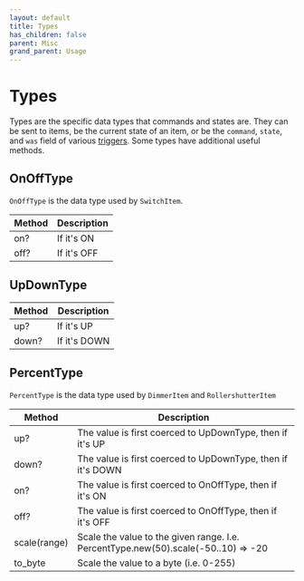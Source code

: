 ```yaml
---
layout: default
title: Types
has_children: false
parent: Misc
grand_parent: Usage
---
```


# Types
Types are the specific data types that commands and states are. They can be 
sent to items, be the current state of an item, or be the `command`, `state`,
and `was` field of various [triggers](execution/run). Some types have
additional useful methods.

## OnOffType

`OnOffType` is the data type used by `SwitchItem`.

| Method | Description |
| ------ | ----------- |
| on?    | If it's ON  |
| off?   | If it's OFF |

## UpDownType

| Method | Description  |
| ------ | ------------ |
| up?    | If it's UP   |
| down?  | If it's DOWN |

## PercentType

`PercentType` is the data type used by `DimmerItem` and `RollershutterItem`

| Method       | Description                                                                        |
| ------------ | ---------------------------------------------------------------------------------- |
| up?          | The value is first coerced to UpDownType, then if it's UP                          |
| down?        | The value is first coerced to UpDownType, then if it's DOWN                        |
| on?          | The value is first coerced to OnOffType, then if it's ON                           |
| off?         | The value is first coerced to OnOffType, then if it's OFF                          |
| scale(range) | Scale the value to the given range. I.e. PercentType.new(50).scale(-50..10) => -20 |
| to_byte      | Scale the value to a byte (i.e. 0-255)                                             |
